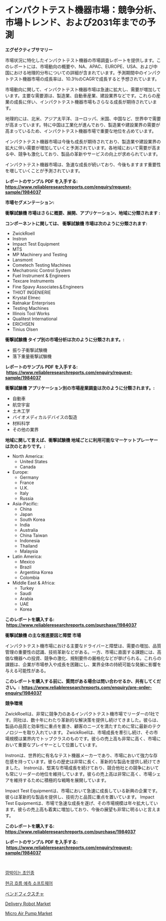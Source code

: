 <p><h1>インパクトテスト機器市場：競争分析、市場トレンド、および2031年までの予測</h1></p><p><strong>エグゼクティブサマリー</strong></p>
<p><p>市場状況に特化したインパクトテスト機器の市場調査レポートを提供します。このレポートには、市場動向の概要や、NA、APAC、EUROPE、USA、および中国における地理的分布についての詳細が含まれています。予測期間中のインパクトテスト機器市場の成長率は、10.3％のCAGRで成長すると予想されています。</p><p>市場動向に関して、インパクトテスト機器市場は急速に拡大し、需要が増加しています。主要な需要源は、製造業、自動車産業、建設業界などです。これらの産業の成長に伴い、インパクトテスト機器市場もさらなる成長が期待されています。</p><p>地理的には、北米、アジア太平洋、ヨーロッパ、米国、中国など、世界中で需要が高まっています。特に中国は工業化が進んでおり、製造業や建設業界の需要が高まっているため、インパクトテスト機器市場で重要な地位を占めています。</p><p>インパクトテスト機器市場は今後も成長が期待されており、製造業や建設業界の拡大に伴い需要が増加していくと予測されています。各地域において需要が高まる中、競争も激化しており、製品の革新やサービスの向上が求められています。</p><p>インパクトテスト機器市場は、急速な成長が続いており、今後もますます重要性を増していくことが予測されています。</p></p>
<p><strong>レポートのサンプル PDF を入手する: <a href="https://www.reliableresearchreports.com/enquiry/request-sample/1984037">https://www.reliableresearchreports.com/enquiry/request-sample/1984037</a></strong></p>
<p><strong>市場セグメンテーション:</strong></p>
<p><strong> 衝撃試験機 市場はさらに概要、展開、アプリケーション、地域に分類されます :</strong></p>
<p><strong>コンポーネントに関しては、 衝撃試験機 市場は次のように分類されます: &nbsp;</strong></p>
<p><ul><li>ZwickRoell</li><li>Instron</li><li>Impact Test Equipment</li><li>MTS</li><li>MP Machinery and Testing</li><li>Lansmont</li><li>Cometech Testing Machines</li><li>Mechatronic Control System</li><li>Fuel Instrument & Engineers</li><li>Texcare Instruments</li><li>Fine Spavy Associates＆Engineers</li><li>THIOT INGENIERIE</li><li>Krystal Elmec</li><li>Ratnakar Enterprises</li><li>Testing Machines</li><li>Illinois Tool Works</li><li>Qualitest International</li><li>ERICHSEN</li><li>Tinius Olsen</li></ul></p>
<p><strong> 衝撃試験機 タイプ別の市場分析は次のように分類されます。:</strong></p>
<p><ul><li>振り子衝撃試験機</li><li>落下重量衝撃試験機</li></ul></p>
<p><strong>レポートのサンプル PDF を入手する: &nbsp;<a href="https://www.reliableresearchreports.com/enquiry/request-sample/1984037">https://www.reliableresearchreports.com/enquiry/request-sample/1984037</a></strong></p>
<p><strong> 衝撃試験機 アプリケーション別の市場産業調査は次のように分類されます。:</strong></p>
<p><ul><li>自動車</li><li>航空宇宙</li><li>土木工学</li><li>バイオメディカルデバイスの製造</li><li>材料科学</li><li>その他の業界</li></ul></p>
<p><strong>地域に関して言えば、衝撃試験機 地域ごとに利用可能なマーケットプレーヤーは次のとおりです。:</strong></p>
<p><ul>
    <li>
        North America:
        <ul>
            <li>United States</li>
            <li>Canada</li>
        </ul>
    </li>
    <li>
        Europe:
        <ul>
            <li>Germany</li>
            <li>France</li>
            <li>U.K.</li>
            <li>Italy</li>
            <li>Russia</li>
        </ul>
    </li>
    <li>
        Asia-Pacific:
        <ul>
            <li>China</li>
            <li>Japan</li>
            <li>South Korea</li>
            <li>India</li>
            <li>Australia</li>
            <li>China Taiwan</li>
            <li>Indonesia</li>
            <li>Thailand</li>
            <li>Malaysia</li>
        </ul>
    </li>
    <li>
        Latin America:
        <ul>
            <li>Mexico</li>
            <li>Brazil</li>
            <li>Argentina Korea</li>
            <li>Colombia</li>
        </ul>
    </li>
    <li>
        Middle East & Africa:
        <ul>
            <li>Turkey</li>
            <li>Saudi</li>
            <li>Arabia</li>
            <li>UAE</li>
            <li>Korea</li>
        </ul>
    </li>
    </ul></p>
<p><strong>このレポートを購入する: &nbsp;<a href="https://www.reliableresearchreports.com/purchase/1984037">https://www.reliableresearchreports.com/purchase/1984037</a></strong></p>
<p><strong>衝撃試験機 の主な推進要因と障壁 市場</strong></p>
<p><p>インパクトテスト機市場における主要なドライバーと障壁は、需要の増加、品質管理の重要性の認識、技術革新などがある。一方、市場に直面する課題には、高価な機器への投資、競争の激化、規制要件の厳格化などが挙げられる。これらの課題は、企業が市場参入や成長を困難にし、業界全体の持続可能な発展に影響を与える可能性がある。</p></p>
<p><strong>このレポートを購入する前に、質問がある場合は問い合わせるか、共有してください。:&nbsp; <a href="https://www.reliableresearchreports.com/enquiry/pre-order-enquiry/1984037">https://www.reliableresearchreports.com/enquiry/pre-order-enquiry/1984037</a></strong></p>
<p><strong>競争環境</strong></p>
<p><p>ZwickRoellは、非常に競争力のあるインパクトテスト機市場でリーダーの1社です。同社は、数十年にわたり革新的な解決策を提供し続けてきました。彼らは、製品の品質と効率性に重点を置き、顧客のニーズを満たすために常に最新のテクノロジーを取り入れています。 ZwickRoellは、市場成長を牽引し続け、その市場規模は業界内でトップクラスのものです。彼らの売上高も非常に高く、市場において重要なプレイヤーとして位置しています。</p><p>Instronは、世界的に有名なテスト機器メーカーであり、市場において強力な存在感を持っています。彼らの歴史は非常に長く、革新的な製品を提供し続けてきました。 Instronは、堅実な市場成長を続けており、競合他社との競争においても常にリーダーの地位を維持しています。彼らの売上高は非常に高く、市場シェアを維持するために積極的な戦略を展開しています。</p><p>Impact Test Equipmentは、市場において急速に成長している新興の企業です。彼らは革新的な製品を提供し、技術力と品質に重点を置いています。 Impact Test Equipmentは、市場で急速な成長を遂げ、その市場規模は年々拡大しています。彼らの売上高も着実に増加しており、今後の展望も非常に明るいと言えます。</p></p>
<p><strong>このレポートを購入する: &nbsp; <a href="https://www.reliableresearchreports.com/purchase/1984037">https://www.reliableresearchreports.com/purchase/1984037</a></strong></p>
<p><strong>レポートのサンプル PDF を入手する: &nbsp;<a href="https://www.reliableresearchreports.com/enquiry/request-sample/1984037">https://www.reliableresearchreports.com/enquiry/request-sample/1984037</a></strong><strong></strong></p>
<p>&nbsp;</p>
<p><p><a href="https://medium.com/@gabrielblanda5656/%EB%B2%88%EC%A9%8D%EC%9D%B4%EB%8A%94-%EC%B4%88%EC%9D%B8%EC%A2%85-%EC%8B%9C%EC%9E%A5-%EB%B6%84%EC%84%9D-%EB%B0%8F-2024%EB%85%84%EB%B6%80%ED%84%B0-2031%EB%85%84%EA%B9%8C%EC%A7%80%EC%9D%98-%ED%81%AC%EA%B8%B0-%EC%A0%84%EB%A7%9D-b3b27f5f9fb6">깜박이는 초인종</a></p><p><a href="https://medium.com/@hermanokutneva7878567/%ED%98%84%EA%B8%88-%EC%9C%A0%EC%9E%85-%EC%98%88%EC%B8%A1-%EC%86%8C%ED%94%84%ED%8A%B8%EC%9B%A8%EC%96%B4-%EC%8B%9C%EC%9E%A5-%EC%A1%B0%EC%82%AC-%EB%B3%B4%EA%B3%A0%EC%84%9C-%EA%B7%B8-%EC%97%AD%EC%82%AC-%EB%B0%8F-2024%EB%85%84%EB%B6%80%ED%84%B0-2031%EB%85%84%EA%B9%8C%EC%A7%80%EC%9D%98-%EC%98%88%EC%B8%A1-%EA%B2%B0%EA%B3%BC-1cd18e504aaa">현금 흐름 예측 소프트웨어</a></p><p><a href="https://github.com/cbigkbh02719/Market-Research-Report-List-1/blob/main/979291511754.md">ベンドフィクスチャ</a></p><p><a href="https://view.publitas.com/reportprime-1/delivery-robot-market-size-market-share-and-global-market-analysis-report-2024-2031/">Delivery Robot Market</a></p><p><a href="https://view.publitas.com/reportprime-1/global-micro-air-pump-market-size-and-market-trends-insights-and-projections-from-2024-to-2031/">Micro Air Pump Market</a></p></p>